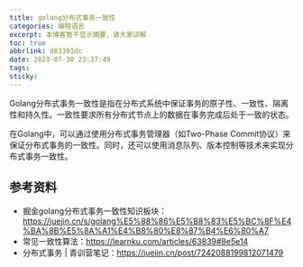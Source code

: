 ```yaml
---
title: golang分布式事务一致性
categories: 编程语言
excerpt: 本博客暂不显示摘要，请大家谅解
toc: true
abbrlink: d83391dc
date: 2023-07-30 23:37:49
tags:
sticky:
---
```


Golang分布式事务一致性是指在分布式系统中保证事务的原子性、一致性、隔离性和持久性。一致性要求所有分布式节点上的数据在事务完成后处于一致的状态。

在Golang中，可以通过使用分布式事务管理器（如Two-Phase Commit协议）来保证分布式事务的一致性。同时，还可以使用消息队列、版本控制等技术来实现分布式事务一致性。

## 参考资料

- 掘金golang分布式事务一致性知识板块：https://juejin.cn/s/golang%E5%88%86%E5%B8%83%E5%BC%8F%E4%BA%8B%E5%8A%A1%E4%B8%80%E8%87%B4%E6%80%A7
- 常见一致性算法：https://learnku.com/articles/63839#8e5e14
- 分布式事务 | 青训营笔记：https://juejin.cn/post/7242088199812071479